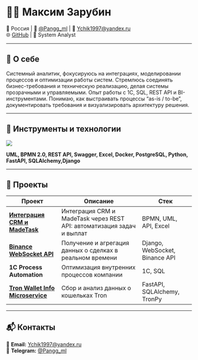 # 👨‍💻 Максим Зарубин

📍 Россия | 💬 [@Pangg_ml](https://t.me/Pangg_ml) | 📩 Ychik1997@yandex.ru  
🌐 [GitHub](https://github.com/M4OUR) | 💼 System Analyst  

---

## 🧠 О себе

Системный аналитик, фокусируюсь на интеграциях, моделировании процессов и оптимизации работы систем.
Стремлюсь соединять бизнес-требования и техническую реализацию, делая системы прозрачными и управляемыми.
Опыт работы с 1С, SQL, REST API и BI-инструментами. Понимаю, как выстраивать процессы “as-is / to-be”, документировать требования и визуализировать архитектуру решения.

---
## 🧩 Инструменты и технологии

<p align="left">
  <img src="https://skillicons.dev/icons?i=python,postgresql,git,github,postman,vscode,drawio,excel" />
</p>

**UML, BPMN 2.0, REST API, Swagger, Excel, Docker, PostgreSQL, Python, FastAPI, SQLAlchemy,Django**

---

## 🚀 Проекты

| Проект | Описание | Стек |
|--------|-----------|------|
| **[Интеграция CRM и MadeTask](https://github.com/M4OUR/MadeTask-Integration-System)** | Интеграция CRM и MadeTask через REST API: автоматизация задач и выплат | BPMN, UML, API, Excel |
| **[Binance WebSocket API](https://github.com/M4OUR/BinanceApi)** | Получение и агрегация данных о сделках в реальном времени | Django, WebSocket, Binance API |
| **1С Process Automation** | Оптимизация внутренних процессов компании | 1С, SQL |
| **[Tron Wallet Info Microservice](https://github.com/M4OUR/Tron-Wallet-Info-Microservice)** | Сбор и анализ данных о кошельках Tron | FastAPI, SQLAlchemy, TronPy |

---

## 📬 Контакты

📩 **Email:** Ychik1997@yandex.ru  
💬 **Telegram:** [@Pangg_ml](https://t.me/Pangg_ml)
